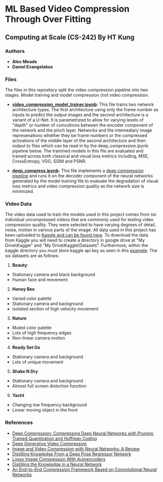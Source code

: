 # ML Based Video Compression Through Over Fitting
## Computing at Scale (CS-242) By HT Kung

### Authors
  * **Alec Meade** 
  * **Daniel Evangelakos** 

### Files
The files in this repository split the video compression pipeline into two stages. Model training and model compression (not video compression.
*  **[video_compression_model_trainer.ipynb](https://github.com/alecmeade/cs242_final_alec_daniel/blob/master/video_compression_model_trainer.ipynb):** This file trains two network architecture types. The first architecture using only the frame number as inputs to predict the output images and the second architecture is a variant of a U-Net. It is parametrized to allow for varying levels of "depth" or number of convultions between the encoder component of the network and the pinch layer. Networks and the intemediary image represenations whether they be frame numbers or the compressed activations of the middle layer of the second architecture and then output to files which can be read in by the deep_compression.ipynb pipeline below. The trainined models in this file are evaluated and trained across both classical and visual loss metrics including, MSE, CrossEntropy, VGG, SSIM and PSNR.

*  **[deep_compress.ipynb](https://github.com/alecmeade/cs242_final_alec_daniel/blob/master/deep_compression.ipynb):** This file implements a [deep compression pipeline](https://arxiv.org/pdf/1510.00149.pdf) and runs it on the decoder component of the neural networks generated by the model training file to evaluate the degradation of visual loss metrics and video compression quality as the network size is minimized.

### Video Data
The video data used to train the models used in this project comes from six individual uncompressed videos that are commonly used for testing video compression quality. They were selected to have varying degrees of detail, noise, motion in various parts of the image. All data used in this project has been uploaded to [Kaggle and can be found here](
https://www.kaggle.com/alecmeade/cs242-final). To download the data from Kaggle you will need to create a directory in google drive at "My Drive\Kaggle" and "My Drive\Kaggle\Datasets". Furthermore, within the kaggle directory you must store kaggle api key as seen in this [example](https://medium.com/@yvettewu.dw/tutorial-kaggle-api-google-colaboratory-1a054a382de0). The six datasets are as follows:

1. **Beauty**: 
  * Stationary camera and black background
  * Human face and movement

2. **Honey Bee**
  * Varied color palette
  * Stationary camera and background
  * Isolated section of high velocity movement
3. **Nature**
  * Muted color palette 
  * Lots of high frequency edges 
  * Non-linear camera motion
4. **Ready Set Go**
  * Stationary camera and background
  * Lots of unique movement
5. **Shake N Dry**
  * Stationary camera and background
  * Almost full screen distortion function 
6. **Yacht**
  * Changing low frequency background
  * Linear moving object in the front


### References
* [Deep Compression: Compressing Deep Neural Networks with Pruning, Trained Quantization and Huffman Coding](https://arxiv.org/pdf/1510.00149.pdf)
* [Deep Generative Video Compression](https://papers.nips.cc/paper/9127-deep-generative-video-compression.pdf)
* [Image and Video Compression with Neural Networks: A Review](https://arxiv.org/pdf/1904.03567.pdf)
* [Distilling Knowledge From a Deep Pose Regressor Network](http://www.cs.ox.ac.uk/files/11078/ICCV19_Distilling_Knowledge_From_a_Deep_Pose_Regressor_Network.pdf)
* [Lossy Image Compression With Autoencoders](https://arxiv.org/pdf/1703.00395v1.pdf)
* [Distilling the Knowledge in a Neural Network](https://arxiv.org/pdf/1503.02531.pdf)
* [An End-to-End Compression Framework Based on Convolutional Neural Networks](https://arxiv.org/pdf/1708.00838v1.pdf)
